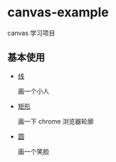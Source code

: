 # canvas-example

canvas 学习项目

## 基本使用

- [线](./line.html)

  画一个小人

- [矩形](./rect.html)

  画一下 chrome 浏览器轮廓

- [圆](./arc.html)

  画一个笑脸
